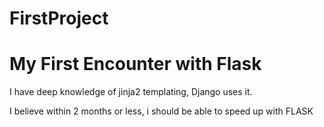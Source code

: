 # FirstProject

# My First Encounter with Flask 

I have deep knowledge of jinja2 templating, Django uses it. 

I believe within 2 months or less, i should be able to speed up with FLASK



